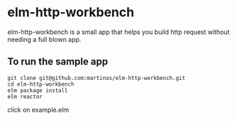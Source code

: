 # elm-http-workbench
elm-http-workbench is a small app that helps you build http request without needing a full blown app.

## To run the sample app

```
git clone git@github.com:martinos/elm-http-workbench.git
cd elm-http-workbench
elm package install
elm reactor
```

click on example.elm

   
